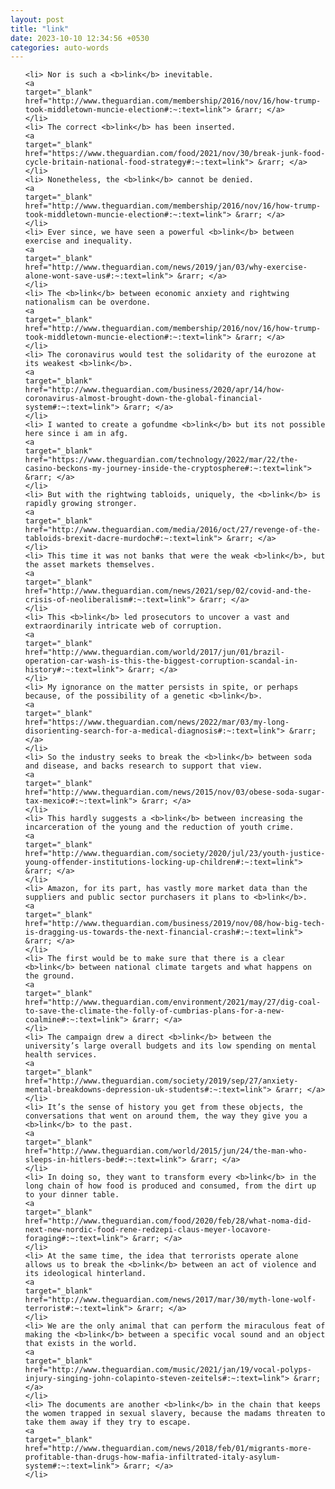 ```yaml
---
layout: post
title: "link"
date: 2023-10-10 12:34:56 +0530
categories: auto-words
---
```

<ol>

    <li> Nor is such a <b>link</b> inevitable.
    <a 
    target="_blank" 
    href="http://www.theguardian.com/membership/2016/nov/16/how-trump-took-middletown-muncie-election#:~:text=link"> &rarr; </a>
    </li>
    <li> The correct <b>link</b> has been inserted.
    <a 
    target="_blank" 
    href="https://www.theguardian.com/food/2021/nov/30/break-junk-food-cycle-britain-national-food-strategy#:~:text=link"> &rarr; </a>
    </li>
    <li> Nonetheless, the <b>link</b> cannot be denied.
    <a 
    target="_blank" 
    href="http://www.theguardian.com/membership/2016/nov/16/how-trump-took-middletown-muncie-election#:~:text=link"> &rarr; </a>
    </li>
    <li> Ever since, we have seen a powerful <b>link</b> between exercise and inequality.
    <a 
    target="_blank" 
    href="http://www.theguardian.com/news/2019/jan/03/why-exercise-alone-wont-save-us#:~:text=link"> &rarr; </a>
    </li>
    <li> The <b>link</b> between economic anxiety and rightwing nationalism can be overdone.
    <a 
    target="_blank" 
    href="http://www.theguardian.com/membership/2016/nov/16/how-trump-took-middletown-muncie-election#:~:text=link"> &rarr; </a>
    </li>
    <li> The coronavirus would test the solidarity of the eurozone at its weakest <b>link</b>.
    <a 
    target="_blank" 
    href="http://www.theguardian.com/business/2020/apr/14/how-coronavirus-almost-brought-down-the-global-financial-system#:~:text=link"> &rarr; </a>
    </li>
    <li> I wanted to create a gofundme <b>link</b> but its not possible here since i am in afg.
    <a 
    target="_blank" 
    href="https://www.theguardian.com/technology/2022/mar/22/the-casino-beckons-my-journey-inside-the-cryptosphere#:~:text=link"> &rarr; </a>
    </li>
    <li> But with the rightwing tabloids, uniquely, the <b>link</b> is rapidly growing stronger.
    <a 
    target="_blank" 
    href="http://www.theguardian.com/media/2016/oct/27/revenge-of-the-tabloids-brexit-dacre-murdoch#:~:text=link"> &rarr; </a>
    </li>
    <li> This time it was not banks that were the weak <b>link</b>, but the asset markets themselves.
    <a 
    target="_blank" 
    href="http://www.theguardian.com/news/2021/sep/02/covid-and-the-crisis-of-neoliberalism#:~:text=link"> &rarr; </a>
    </li>
    <li> This <b>link</b> led prosecutors to uncover a vast and extraordinarily intricate web of corruption.
    <a 
    target="_blank" 
    href="http://www.theguardian.com/world/2017/jun/01/brazil-operation-car-wash-is-this-the-biggest-corruption-scandal-in-history#:~:text=link"> &rarr; </a>
    </li>
    <li> My ignorance on the matter persists in spite, or perhaps because, of the possibility of a genetic <b>link</b>.
    <a 
    target="_blank" 
    href="https://www.theguardian.com/news/2022/mar/03/my-long-disorienting-search-for-a-medical-diagnosis#:~:text=link"> &rarr; </a>
    </li>
    <li> So the industry seeks to break the <b>link</b> between soda and disease, and backs research to support that view.
    <a 
    target="_blank" 
    href="http://www.theguardian.com/news/2015/nov/03/obese-soda-sugar-tax-mexico#:~:text=link"> &rarr; </a>
    </li>
    <li> This hardly suggests a <b>link</b> between increasing the incarceration of the young and the reduction of youth crime.
    <a 
    target="_blank" 
    href="http://www.theguardian.com/society/2020/jul/23/youth-justice-young-offender-institutions-locking-up-children#:~:text=link"> &rarr; </a>
    </li>
    <li> Amazon, for its part, has vastly more market data than the suppliers and public sector purchasers it plans to <b>link</b>.
    <a 
    target="_blank" 
    href="http://www.theguardian.com/business/2019/nov/08/how-big-tech-is-dragging-us-towards-the-next-financial-crash#:~:text=link"> &rarr; </a>
    </li>
    <li> The first would be to make sure that there is a clear <b>link</b> between national climate targets and what happens on the ground.
    <a 
    target="_blank" 
    href="http://www.theguardian.com/environment/2021/may/27/dig-coal-to-save-the-climate-the-folly-of-cumbrias-plans-for-a-new-coalmine#:~:text=link"> &rarr; </a>
    </li>
    <li> The campaign drew a direct <b>link</b> between the university’s large overall budgets and its low spending on mental health services.
    <a 
    target="_blank" 
    href="http://www.theguardian.com/society/2019/sep/27/anxiety-mental-breakdowns-depression-uk-students#:~:text=link"> &rarr; </a>
    </li>
    <li> It’s the sense of history you get from these objects, the conversations that went on around them, the way they give you a <b>link</b> to the past.
    <a 
    target="_blank" 
    href="http://www.theguardian.com/world/2015/jun/24/the-man-who-sleeps-in-hitlers-bed#:~:text=link"> &rarr; </a>
    </li>
    <li> In doing so, they want to transform every <b>link</b> in the long chain of how food is produced and consumed, from the dirt up to your dinner table.
    <a 
    target="_blank" 
    href="http://www.theguardian.com/food/2020/feb/28/what-noma-did-next-new-nordic-food-rene-redzepi-claus-meyer-locavore-foraging#:~:text=link"> &rarr; </a>
    </li>
    <li> At the same time, the idea that terrorists operate alone allows us to break the <b>link</b> between an act of violence and its ideological hinterland.
    <a 
    target="_blank" 
    href="http://www.theguardian.com/news/2017/mar/30/myth-lone-wolf-terrorist#:~:text=link"> &rarr; </a>
    </li>
    <li> We are the only animal that can perform the miraculous feat of making the <b>link</b> between a specific vocal sound and an object that exists in the world.
    <a 
    target="_blank" 
    href="http://www.theguardian.com/music/2021/jan/19/vocal-polyps-injury-singing-john-colapinto-steven-zeitels#:~:text=link"> &rarr; </a>
    </li>
    <li> The documents are another <b>link</b> in the chain that keeps the women trapped in sexual slavery, because the madams threaten to take them away if they try to escape.
    <a 
    target="_blank" 
    href="http://www.theguardian.com/news/2018/feb/01/migrants-more-profitable-than-drugs-how-mafia-infiltrated-italy-asylum-system#:~:text=link"> &rarr; </a>
    </li>